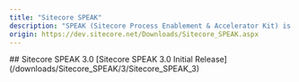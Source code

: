 ```yaml
---
title: "Sitecore SPEAK"
description: "SPEAK (Sitecore Process Enablement & Accelerator Kit) is a framework for developing Sitecore applications with a consistent interface quickly and easily. SPEAK gives you a predefined set of page layouts and components, and a predefined set of user experience guidelines."
origin: https://dev.sitecore.net/Downloads/Sitecore_SPEAK.aspx
---
```


<Card variant='outlineRaised' px={0} mb={8}>
<CardHeader>
## Sitecore SPEAK 3.0
</CardHeader>
<CardBody>
[Sitecore SPEAK 3.0 Initial Release](/downloads/Sitecore_SPEAK/3/Sitecore_SPEAK_3)
</CardBody>          
</Card>
